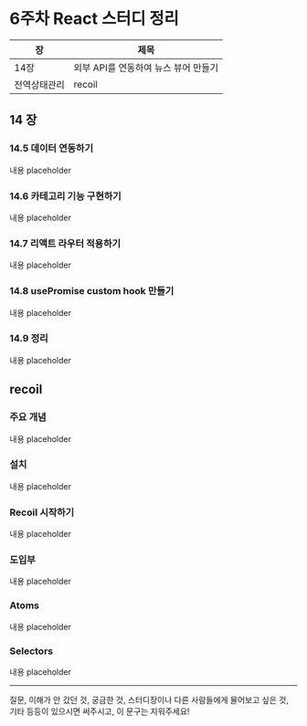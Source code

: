 # 6주차 React 스터디 정리

| 장   | 제목                                 |
| ---- | ------------------------------------ |
| 14장 | 외부 API를 연동하여 뉴스 뷰어 만들기         |
| 전역상태관리 | recoil |

## 14 장

### 14.5 데이터 연동하기 

내용 placeholder

### 14.6 카테고리 기능 구현하기 

내용 placeholder

### 14.7 리액트 라우터 적용하기 

내용 placeholder

### 14.8 usePromise custom hook 만들기 

내용 placeholder

### 14.9 정리 

내용 placeholder

## recoil 

### 주요 개념 

내용 placeholder

### 설치

내용 placeholder

### Recoil 시작하기

내용 placeholder

### 도입부

내용 placeholder

### Atoms

내용 placeholder

### Selectors 

내용 placeholder

---

질문, 이해가 안 갔던 것, 궁금한 것, 스터디장이나 다른 사람들에게 물어보고 싶은 것, 기타 등등이 있으시면 써주시고, 이 문구는 지워주세요!
